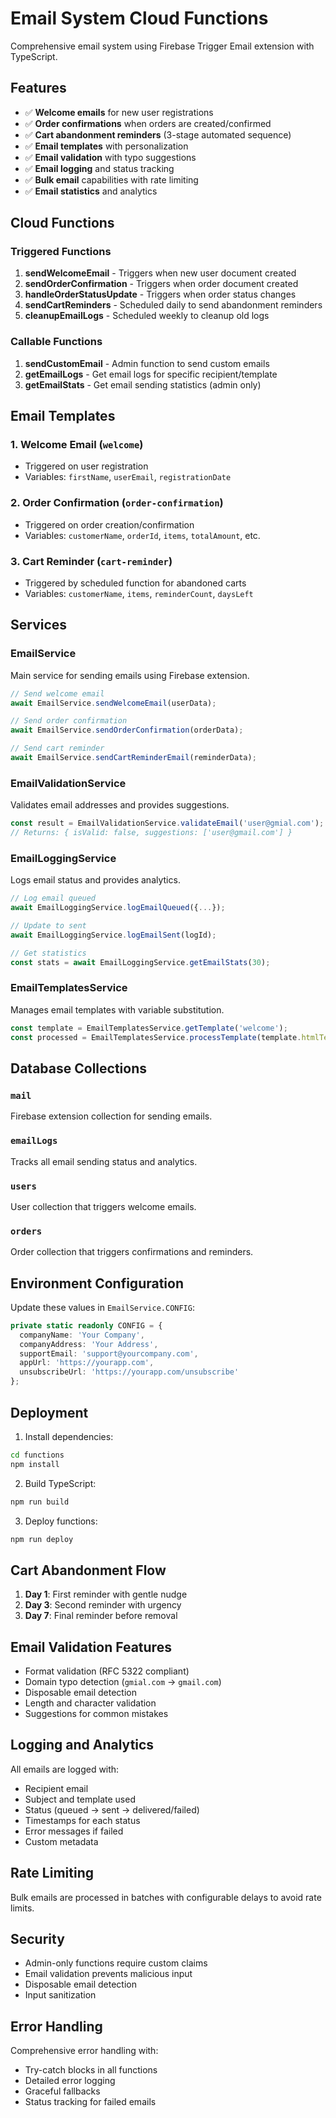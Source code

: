 # Email System Cloud Functions

Comprehensive email system using Firebase Trigger Email extension with TypeScript.

## Features

- ✅ **Welcome emails** for new user registrations
- ✅ **Order confirmations** when orders are created/confirmed  
- ✅ **Cart abandonment reminders** (3-stage automated sequence)
- ✅ **Email templates** with personalization
- ✅ **Email validation** with typo suggestions
- ✅ **Email logging** and status tracking
- ✅ **Bulk email** capabilities with rate limiting
- ✅ **Email statistics** and analytics

## Cloud Functions

### Triggered Functions

1. **sendWelcomeEmail** - Triggers when new user document created
2. **sendOrderConfirmation** - Triggers when order document created
3. **handleOrderStatusUpdate** - Triggers when order status changes
4. **sendCartReminders** - Scheduled daily to send abandonment reminders
5. **cleanupEmailLogs** - Scheduled weekly to cleanup old logs

### Callable Functions

1. **sendCustomEmail** - Admin function to send custom emails
2. **getEmailLogs** - Get email logs for specific recipient/template
3. **getEmailStats** - Get email sending statistics (admin only)

## Email Templates

### 1. Welcome Email (`welcome`)
- Triggered on user registration
- Variables: `firstName`, `userEmail`, `registrationDate`

### 2. Order Confirmation (`order-confirmation`) 
- Triggered on order creation/confirmation
- Variables: `customerName`, `orderId`, `items`, `totalAmount`, etc.

### 3. Cart Reminder (`cart-reminder`)
- Triggered by scheduled function for abandoned carts
- Variables: `customerName`, `items`, `reminderCount`, `daysLeft`

## Services

### EmailService
Main service for sending emails using Firebase extension.

```typescript
// Send welcome email
await EmailService.sendWelcomeEmail(userData);

// Send order confirmation  
await EmailService.sendOrderConfirmation(orderData);

// Send cart reminder
await EmailService.sendCartReminderEmail(reminderData);
```

### EmailValidationService
Validates email addresses and provides suggestions.

```typescript
const result = EmailValidationService.validateEmail('user@gmial.com');
// Returns: { isValid: false, suggestions: ['user@gmail.com'] }
```

### EmailLoggingService
Logs email status and provides analytics.

```typescript
// Log email queued
await EmailLoggingService.logEmailQueued({...});

// Update to sent
await EmailLoggingService.logEmailSent(logId);

// Get statistics
const stats = await EmailLoggingService.getEmailStats(30);
```

### EmailTemplatesService
Manages email templates with variable substitution.

```typescript
const template = EmailTemplatesService.getTemplate('welcome');
const processed = EmailTemplatesService.processTemplate(template.htmlTemplate, variables);
```

## Database Collections

### `mail` 
Firebase extension collection for sending emails.

### `emailLogs`
Tracks all email sending status and analytics.

### `users`
User collection that triggers welcome emails.

### `orders` 
Order collection that triggers confirmations and reminders.

## Environment Configuration

Update these values in `EmailService.CONFIG`:

```typescript
private static readonly CONFIG = {
  companyName: 'Your Company',
  companyAddress: 'Your Address',
  supportEmail: 'support@yourcompany.com',
  appUrl: 'https://yourapp.com',
  unsubscribeUrl: 'https://yourapp.com/unsubscribe'
};
```

## Deployment

1. Install dependencies:
```bash
cd functions
npm install
```

2. Build TypeScript:
```bash
npm run build
```

3. Deploy functions:
```bash
npm run deploy
```

## Cart Abandonment Flow

1. **Day 1**: First reminder with gentle nudge
2. **Day 3**: Second reminder with urgency
3. **Day 7**: Final reminder before removal

## Email Validation Features

- Format validation (RFC 5322 compliant)
- Domain typo detection (`gmial.com` → `gmail.com`)
- Disposable email detection
- Length and character validation
- Suggestions for common mistakes

## Logging and Analytics

All emails are logged with:
- Recipient email
- Subject and template used
- Status (queued → sent → delivered/failed)
- Timestamps for each status
- Error messages if failed
- Custom metadata

## Rate Limiting

Bulk emails are processed in batches with configurable delays to avoid rate limits.

## Security

- Admin-only functions require custom claims
- Email validation prevents malicious input
- Disposable email detection
- Input sanitization

## Error Handling

Comprehensive error handling with:
- Try-catch blocks in all functions
- Detailed error logging
- Graceful fallbacks
- Status tracking for failed emails